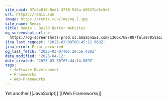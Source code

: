 ```yaml
---
site_uuid: 97c5e010-8ed1-47f8-945a-d0537cd6c5d5
url: https://remix.run
image: https://remix.run/img/og.1.jpg
site_name: Remix
title: Remix - Build Better Websites
og_screenshot_url: >-
  https://og-screenshots-prod.s3.amazonaws.com/1366x768/80/false/058a1aad5ae3b17e9ac3071419239fe078d62e533a7c48380c204b444a53fe80.jpeg
jina_last_request: '2025-03-09T06:45:12.668Z'
jina_error: Error occurred
og_last_fetch: '2025-03-07T05:20:56.420Z'
date_modified: '2025-04-12'
date_created: '2025-03-30T05:44:14.869Z'
tags:
  - Software-Development
  - Frameworks
  - Web-Frameworks
---
```














Yet another [[JavaScript]] [[Web Frameworks]]

